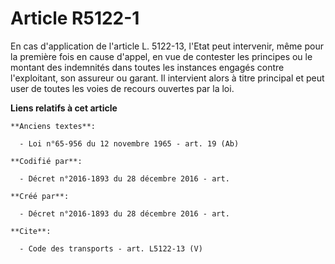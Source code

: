 # Article R5122-1

En cas d'application de l'article L. 5122-13, l'Etat peut intervenir, même pour la première fois en cause d'appel, en vue de
contester les principes ou le montant des indemnités dans toutes les instances engagés contre l'exploitant, son assureur ou
garant. Il intervient alors à titre principal et peut user de toutes les voies de recours ouvertes par la loi.

**Liens relatifs à cet article**

	**Anciens textes**:

	  - Loi n°65-956 du 12 novembre 1965 - art. 19 (Ab)

	**Codifié par**:

	  - Décret n°2016-1893 du 28 décembre 2016 - art.

	**Créé par**:

	  - Décret n°2016-1893 du 28 décembre 2016 - art.

	**Cite**:

	  - Code des transports - art. L5122-13 (V)
